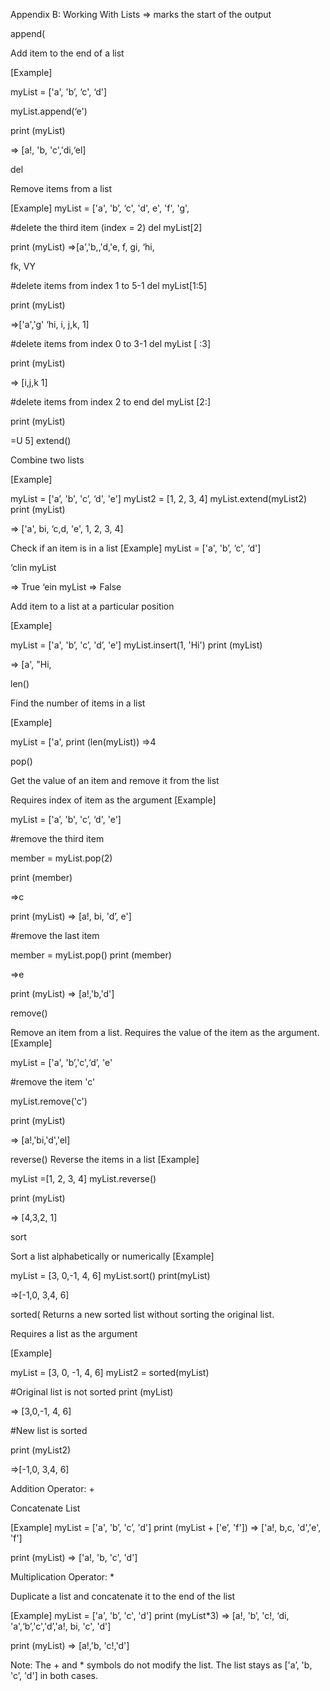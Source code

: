 Appendix B: Working With Lists
=> marks the start of the output

append(

Add item to the end of a list

[Example]

myList = ['a', 'b’, ‘c', ‘d']

myList.append(‘e')

print (myList)

=> [a!, 'b, 'c','di,‘el]

del

Remove items from a list

[Example]
myList = ['a', 'b’, ‘c', 'd', e', 'f', 'g',

#delete the third item (index = 2)
del myList[2]

print (myList)
=>[a','b,,'d,'e, f, gi, ‘hi,

fk, VY

#delete items from index 1 to 5-1
del myList[1:5]

print (myList)

=>['a','g' ‘hi, i, j,k, 1]

#delete items from index 0 to 3-1
del myList [ :3]

print (myList)

=> [i,j,k 1]

#delete items from index 2 to end
del myList [2:]

print (myList)

=U 5]
extend()

Combine two lists

[Example]

myList = ['a’, 'b', 'c’, ‘d', 'e']
myList2 = [1, 2, 3, 4]
myList.extend(myList2)
print (myList)

=> ['a', bi, ‘c,d, 'e', 1, 2, 3, 4]

Check if an item is in a list
[Example]
myList = ['a', 'b’, ‘c', ‘d']

‘clin myList

=> True
‘ein myList
=> False

Add item to a list at a particular position

[Example]

myList = ['a', 'b’, 'c’, 'd’, 'e']
myList.insert(1, 'Hi')
print (myList)

=> [a', "Hi,

len()

Find the number of items in a list

[Example]

myList = ['a',
print (len(myList))
=>4

pop()

Get the value of an item and remove it from the list

Requires index of item as the argument
[Example]

myList = ['a’, 'b', 'c’, ‘d', 'e']

#remove the third item

member = myList.pop(2)

print (member)

=>c

print (myList)
=> [a!, bi, 'd’, e']

#remove the last item

member = myList.pop()
print (member)

=>e

print (myList)
=> [a!,'b,'d']

remove()

Remove an item from a list. Requires the value of the item as the argument.
[Example]

myList = ['a', 'b’,'c',‘d’, 'e'

#remove the item 'c'

myList.remove('c')

print (myList)

=> [a!,'bi,'d','el]

reverse()
Reverse the items in a list
[Example]

myList =[1, 2, 3, 4]
myList.reverse()

print (myList)

=> [4,3,2, 1]

sort

Sort a list alphabetically or numerically
[Example]

myList = [3, 0,-1, 4, 6]
myList.sort()
print(myList)

=>[-1,0, 3,4, 6]

sorted(
Returns a new sorted list without sorting the original list.

Requires a list as the argument

[Example]

myList = [3, 0, -1, 4, 6]
myList2 = sorted(myList)

#Original list is not sorted
print (myList)

=> [3,0,-1, 4, 6]

#New list is sorted

print (myList2)

=>[-1,0, 3,4, 6]

Addition Operator: +

Concatenate List

[Example]
myList = ['a', 'b’, 'c’, 'd']
print (myList + ['e’, 'f'])
=> ['a!, b,c, 'd','e', 'f']

print (myList)
=> ['a!, 'b, 'c', 'd']

Multiplication Operator: *

Duplicate a list and concatenate it to the end of the list

[Example]
myList = ['a', 'b’, 'c', 'd']
print (myList*3)
=> [a!, 'b’, 'c!, ‘di, 'a',‘b’,'c','d’,'a!, bi, 'c', 'd']

print (myList)
=> [a!,'b, 'c!,'d']

Note:
The + and * symbols do not modify the list. The list stays as ['a’, 'b, 'c’, 'd'] in
both cases.
